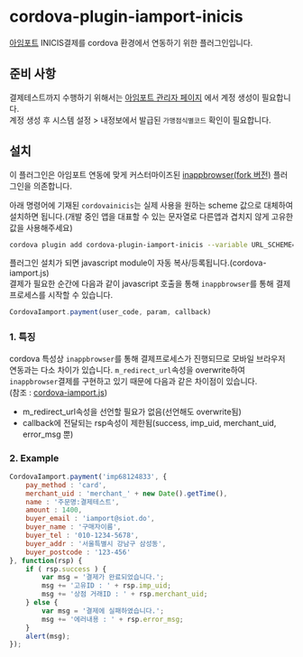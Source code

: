 # cordova-plugin-iamport-inicis
[아임포트](http://www.iamport.kr) INICIS결제를 cordova 환경에서 연동하기 위한 플러그인입니다.

## 준비 사항  
결제테스트까지 수행하기 위해서는 [아임포트 관리자 페이지](https://admin.iamport.kr) 에서 계정 생성이 필요합니다.  
계정 생성 후 시스템 설정 > 내정보에서 발급된 `가맹점식별코드` 확인이 필요합니다.  

## 설치  

이 플러그인은 아임포트 연동에 맞게 커스터마이즈된 [inappbrowser(fork 버전)](https://github.com/iamport/cordova-plugin-inappbrowser) 플러그인을 의존합니다.  

아래 명령어에 기재된 `cordovainicis`는 실제 사용을 원하는 scheme 값으로 대체하여 설치하면 됩니다.(개발 중인 앱을 대표할 수 있는 문자열로 다른앱과 겹치지 않게 고유한 값을 사용해주세요)  

```bash
cordova plugin add cordova-plugin-iamport-inicis --variable URL_SCHEME=cordovainicis --save
```

플러그인 설치가 되면 javascript module이 자동 복사/등록됩니다.(cordova-iamport.js)  
결제가 필요한 순간에 다음과 같이 javascript 호출을 통해 `inappbrowser`를 통해 결제 프로세스를 시작할 수 있습니다.  

```javascript
CordovaIamport.payment(user_code, param, callback)
```

### 1. 특징  
cordova 특성상 `inappbrowser`를 통해 결제프로세스가 진행되므로 모바일 브라우저 연동과는 다소 차이가 있습니다. 
`m_redirect_url`속성을 overwrite하여 `inappbrowser`결제를 구현하고 있기 때문에 다음과 같은 차이점이 있습니다.  
(참조 : [cordova-iamport.js](https://github.com/iamport/iamport-ionic-inicis/blob/master/www/js/cordova-iamport.js#L18-L19))  

- m\_redirect\_url속성을 선언할 필요가 없음(선언해도 overwrite됨)  
- callback에 전달되는 rsp속성이 제한됨(success, imp\_uid, merchant\_uid, error\_msg 뿐)  

### 2. Example  
```javascript
CordovaIamport.payment('imp68124833', {
    pay_method : 'card',
    merchant_uid : 'merchant_' + new Date().getTime(),
    name : '주문명:결제테스트',
    amount : 1400,
    buyer_email : 'iamport@siot.do',
    buyer_name : '구매자이름',
    buyer_tel : '010-1234-5678',
    buyer_addr : '서울특별시 강남구 삼성동',
    buyer_postcode : '123-456'
}, function(rsp) {
    if ( rsp.success ) {
        var msg = '결제가 완료되었습니다.';
        msg += '고유ID : ' + rsp.imp_uid;
        msg += '상점 거래ID : ' + rsp.merchant_uid;
    } else {
        var msg = '결제에 실패하였습니다.';
        msg += '에러내용 : ' + rsp.error_msg;
    }
    alert(msg);
});
```
